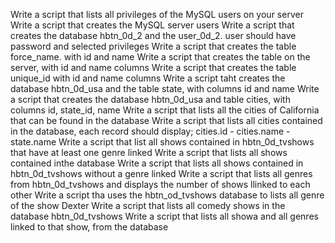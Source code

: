 Write a script that lists all privileges of the MySQL users on your server
Write a script that creates the MySQL server users
Write a script that creates the database hbtn_0d_2 and the user_0d_2. user should have password and selected privileges
Write a script that creates the table force_name. with id and name
Write a script that creates the table on the server, with id and name columns
Write a script that creates the table unique_id with id and name columns
Write a script taht creates the database hbtn_0d_usa and the table state, with columns id and name
Write a script that creates the database hbtn_0d_usa and table cities, with columns id, state_id, name
Write a script that lists all the cities of California that can be found in the database
Write a script that lists all cities contained in the database, each record should display; cities.id - cities.name - state.name
Write a script that list all shows contained in hbtn_0d_tvshows that have at least one genre linked
Write a script that lists all shows contained inthe database
Write a script that lists all shows contained in hbtn_0d_tvshows without a genre linked
Write a script that lists all genres from hbtn_0d_tvshows and displays the number of shows llinked to each other
Write a script tha uses the hbtn_od_tvshows database to lists all genre of the show Dexter
Write a script that lists all comedy shows in the database hbtn_0d_tvshows
Write a script that lists all showa and all genres linked to that show, from the database
